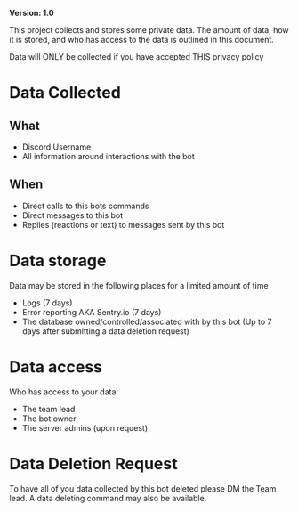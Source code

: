**Version: 1.0**


This project collects and stores some private data. The amount of data, how it is stored, and who
has access to the data is outlined in this document.

Data will ONLY be collected if you have accepted THIS privacy policy

# Data Collected

## What
* Discord Username
* All information around interactions with the bot


## When
* Direct calls to this bots commands
* Direct messages to this bot
* Replies (reactions or text) to messages sent by this bot

# Data storage

Data may be stored in the following places for a limited amount of time

* Logs (7 days)
* Error reporting AKA Sentry.io (7 days)
* The database owned/controlled/associated with by this bot (Up to 7 days after submitting a data
  deletion request)

# Data access

Who has access to your data:

* The team lead
* The bot owner
* The server admins (upon request)

# Data Deletion Request

To have all of you data collected by this bot deleted please DM the Team lead. A data deleting
command may also be available.
